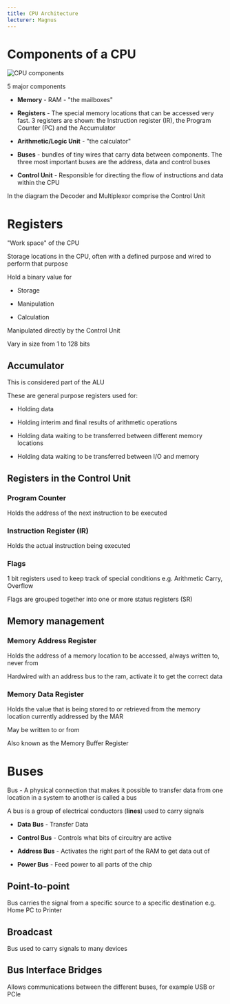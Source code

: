 ```yaml
---
title: CPU Architecture
lecturer: Magnus
---
```


# Components of a CPU

![CPU components](/img/Year_1/CSys/DEMA/CPU_Architecture/cpu_components.webp)

5 major components

-   **Memory** - RAM - "the mailboxes"

-   **Registers** - The special memory locations that can be accessed
    very fast. 3 registers are shown: the Instruction register (IR), the
    Program Counter (PC) and the Accumulator

-   **Arithmetic/Logic Unit** - "the calculator"

-   **Buses** - bundles of tiny wires that carry data between
    components. The three most important buses are the address, data and
    control buses

-   **Control Unit** - Responsible for directing the flow of
    instructions and data within the CPU

In the diagram the Decoder and Multiplexor comprise the Control Unit

# Registers

"Work space" of the CPU

Storage locations in the CPU, often with a defined purpose and wired to
perform that purpose

Hold a binary value for

-   Storage

-   Manipulation

-   Calculation

Manipulated directly by the Control Unit

Vary in size from 1 to 128 bits

## Accumulator

This is considered part of the ALU

These are general purpose registers used for:

-   Holding data

-   Holding interim and final results of arithmetic operations

-   Holding data waiting to be transferred between different memory
    locations

-   Holding data waiting to be transferred between I/O and memory

## Registers in the Control Unit

### Program Counter

Holds the address of the next instruction to be executed

### Instruction Register (IR)

Holds the actual instruction being executed

### Flags

1 bit registers used to keep track of special conditions e.g. Arithmetic
Carry, Overflow

Flags are grouped together into one or more status registers (SR)

## Memory management

### Memory Address Register

Holds the address of a memory location to be accessed, always written
to, never from

Hardwired with an address bus to the ram, activate it to get the correct
data

### Memory Data Register

Holds the value that is being stored to or retrieved from the memory
location currently addressed by the MAR

May be written to or from

Also known as the Memory Buffer Register

# Buses

Bus - A physical connection that makes it possible to transfer data from
one location in a system to another is called a bus

A bus is a group of electrical conductors (**lines**) used to carry
signals

-   **Data Bus** - Transfer Data

-   **Control Bus** - Controls what bits of circuitry are active

-   **Address Bus** - Activates the right part of the RAM to get data
    out of

-   **Power Bus** - Feed power to all parts of the chip

## Point-to-point

Bus carries the signal from a specific source to a specific destination
e.g. Home PC to Printer

## Broadcast

Bus used to carry signals to many devices

## Bus Interface Bridges

Allows communications between the different buses, for example USB or
PCIe
